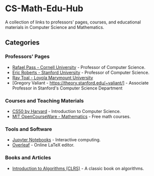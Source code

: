 # CS-Math-Edu-Hub

A collection of links to professors' pages, courses, and educational materials in Computer Science and Mathematics.

## Categories

### Professors' Pages
- [Rafael Pass - Cornell University](https://www.cs.cornell.edu/~rafael/) - Professor of Computer Science.
- [Eric Roberts - Stanford University]( https://cs.stanford.edu/people/eroberts/) - Professor of Computer Science.
- [Ray Toal - Loyola Marymount University](https://cs.lmu.edu/~ray/)
- [Gregory Valiant - https://theory.stanford.edu/~valiant/] - Associate Professor in Stanford's Computer Science Department
### Courses and Teaching Materials
- [CS50 by Harvard](https://cs50.harvard.edu/) - Introduction to Computer Science.
- [MIT OpenCourseWare - Mathematics](https://ocw.mit.edu/courses/mathematics/) - Free math courses.

### Tools and Software
- [Jupyter Notebooks](https://jupyter.org/) - Interactive computing.
- [Overleaf](https://www.overleaf.com/) - Online LaTeX editor.

### Books and Articles
- [Introduction to Algorithms (CLRS)](https://dl.ebooksworld.ir/books/Introduction.to.Algorithms.4th.Leiserson.Stein.Rivest.Cormen.MIT.Press.9780262046305.EBooksWorld.ir.pdf) - A classic book on algorithms.

